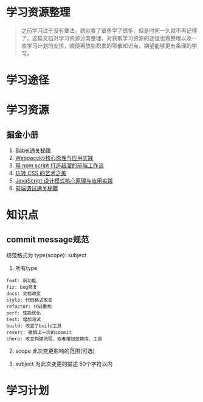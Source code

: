 # 学习资源整理
> 之前学习过于没有章法，貌似看了很多学了很多，但是时间一久就不再记得了。这篇文档对学习资源分类整理、对获取学习资源的途径也做整理以及一些学习计划的安排，顺便再放些积累的零散知识点，期望能够更有条理的学习。
# 学习途径
# 学习资源
## 掘金小册
1. [Babel通关秘籍](https://juejin.cn/book/6946117847848321055?enter_from=course_center)
2. [Webpacck5核心原理与应用实践](https://juejin.cn/book/7115598540721618944?enter_from=course_center)
3. [用 npm script 打造超溜的前端工作流](https://juejin.cn/book/6844723718749421582?enter_from=course_center)
4. [玩转 CSS 的艺术之美](https://juejin.cn/book/6850413616484040711?enter_from=course_center)
5. [JavaScript 设计模式核⼼原理与应⽤实践](https://juejin.cn/book/6844733790204461070?enter_from=course_center)
6. [前端调试通关秘籍](https://juejin.cn/book/7070324244772716556?enter_from=course_center)
# 知识点
## commit message规范
规范格式为 type(scope): subject

1. 所有type
```
feat: 新功能
fix: bug修复
docs: 文档改变
style: 代码格式改变
refactor: 代码重构
perf: 性能优化
test: 增加测试
build: 改变了build工具
revert: 撤销上一次的commit
chore: 改变构建流程、或者增加依赖库、工具
```
2. scope 此次变更影响的范围(可选)

3. subject 为此次变更的描述 50个字符以内
# 学习计划
